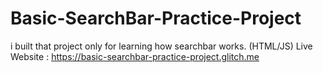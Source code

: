 # Basic-SearchBar-Practice-Project
i built that project only for learning how searchbar works. (HTML/JS)
Live Website : https://basic-searchbar-practice-project.glitch.me
